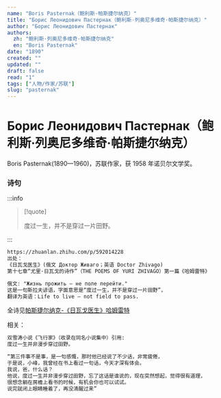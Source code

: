 ```yaml
---
name: "Boris Pasternak（鲍利斯·帕斯捷尔纳克）"
title: "Борис Леонидович Пастернак（鲍利斯·列奥尼多维奇·帕斯捷尔纳克）"
author: "Борис Леонидович Пастернак"
authors:
  zh: "鲍利斯·列奥尼多维奇·帕斯捷尔纳克"
  en: "Boris Pasternak"
date: "1890"
created: ""
updated: ""
draft: false
read: "1"
tags: ["人物/作家/苏联"]
slug: "pasternak"
---
```


# Борис Леонидович Пастернак（鲍利斯·列奥尼多维奇·帕斯捷尔纳克）

Boris Pasternak(1890—1960)，苏联作家，获 1958 年诺贝尔文学奖。

### 诗句

:::info

> [!quote]
>
> 度过一生，并不是穿过一片田野。

:::

```markdown
https://zhuanlan.zhihu.com/p/592014228
出处：
《日瓦戈医生》(俄文 Доктор Живаго；英语 Doctor Zhivago)
第十七章“尤里·日瓦戈的诗作”（THE POEMS OF YURI ZHIVAGO）第一篇《哈姆雷特》

俄文: "Жизнь прожить — не поле перейти."
这是一句斯拉夫谚语，字面意思是“度过一生，并不是穿过一片田野”，
翻译为英语：Life to live — not field to pass.
```

全诗见[帕斯捷尔纳克-《日瓦戈医生》哈姆雷特](../post/pasternak-1957.md)

相关：

```markdown
双雪涛小说《飞行家》（收录在同名小说集中）引用:
度过一生并非漫步穿过田野。

“第三件事不是事，是一句感慨，那时他已经说了不少话，非常疲倦，
于是说，小峰，我曾经在书上看过一句话，今天才深有体会。
我说，爸，什么话？
他说，度过一生并非漫步穿过田野，忘了这话是谁说的，现在突然想起，觉得很有道理，
很想念躺在房檐上看书的时候，有机会你也可以试试。
说完就闭上眼睛睡着了，再没清醒过来”
```
